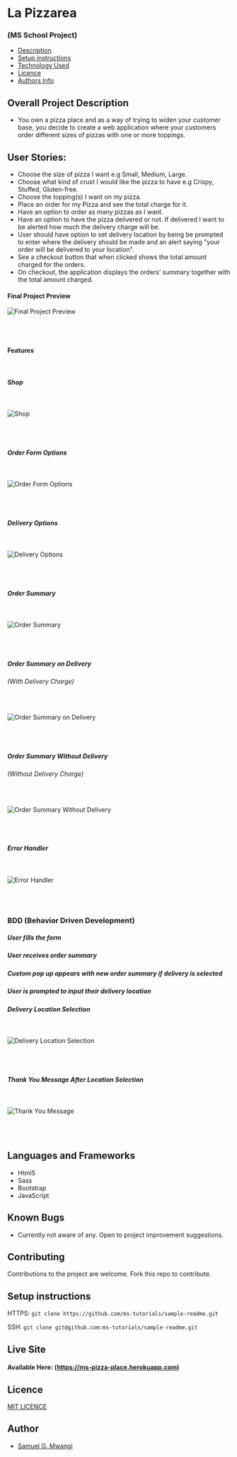 # La Pizzarea

### (MS School Project)

+ [Description](#overall-project-description)
+ [Setup instructions](#setup-instructions)
+ [Technology Used](#languages-and-frameworks)
+ [Licence](#Licence)
+ [Authors Info](#Author)
## Overall Project Description

- You own a pizza place and as a way of trying to widen your customer base, you decide to create a web application where your customers order different sizes of pizzas with one or more toppings. 

## User Stories:

- Choose the size of pizza I want e.g Small, Medium, Large.
- Choose what kind of crust I would like the pizza to have e.g Crispy, Stuffed, Gluten-free.
- Choose the topping(s) I want on my pizza.
- Place an order for my Pizza and see the total charge for it.
- Have an option to order as many pizzas as I want.
- Have an option to have the pizza delivered or not.  If delivered I want to be alerted how much the delivery charge will be.
- User should have option to set delivery location by being be prompted to enter where the delivery should be made and an alert saying "your order will be delivered to your location".
- See a checkout button that when clicked shows the total amount charged for the orders.
- On checkout, the application displays the orders’ summary together with the total amount charged.

#### Final Project Preview

![Final Project Preview](https://raw.githubusercontent.com/ms-tutorials/sample-readme/main/assets/images/project-overview.jpg) <br><br><br><br>

#### Features
<br>

##### Shop
<br> 

![Shop](https://raw.githubusercontent.com/ms-tutorials/sample-readme/main/assets/images/shop.png) <br><br><br><br>

##### Order Form Options
<br>

![Order Form Options](https://raw.githubusercontent.com/ms-tutorials/sample-readme/main/assets/images/order-form-options.png) <br><br><br><br>

##### Delivery Options
<br>

![Delivery Options](https://raw.githubusercontent.com/ms-tutorials/sample-readme/main/assets/images/delivery-selection.png) <br><br><br><br>


##### Order Summary
<br>

![Order Summary](https://raw.githubusercontent.com/ms-tutorials/sample-readme/main/assets/images/order-summary.png) <br><br><br><br>


##### Order Summary on Delivery
###### (With Delivery Charge)
<br>

![Order Summary on Delivery](https://raw.githubusercontent.com/ms-tutorials/sample-readme/main/assets/images/order-summary-on-delivery.png) <br><br><br><br>


##### Order Summary Without Delivery
###### (Without Delivery Charge)
<br>

![Order Summary Without Delivery](https://raw.githubusercontent.com/ms-tutorials/sample-readme/main/assets/images/order-summary-without-delivery.png) <br><br><br><br>


##### Error Handler
<br>

![Error Handler](https://raw.githubusercontent.com/ms-tutorials/sample-readme/main/assets/images/error-handler.png) <br><br><br><br>


### BDD (Behavior Driven Development)

##### User fills the form
##### User receives order summary
##### Custom pop up appears with new order summary if delivery is selected
##### User is prompted to input their delivery location  

##### Delivery Location Selection
<br>

![Delivery Location Selection](https://raw.githubusercontent.com/ms-tutorials/sample-readme/main/assets/images/location-selection.jpg) <br><br><br><br>

##### Thank You Message After Location Selection
<br>

![Thank You Message](https://raw.githubusercontent.com/ms-tutorials/sample-readme/main/assets/images/thank%20you%20message.jpg) <br><br><br><br>


## Languages and Frameworks

- Html5
- Sass 
- Bootstrap
- JavaScript

## Known Bugs

- Currently not aware of any. Open to project improvement suggestions.

## Contributing

Contributions to the project are welcome. Fork this repo to contribute.

## Setup instructions

HTTPS: `git clone https://github.com/ms-tutorials/sample-readme.git`

SSH: `git clone git@github.com:ms-tutorials/sample-readme.git`
## Live Site

#### Available Here: (https://ms-pizza-place.herokuapp.com)

## Licence
[MIT LICENCE](LICENSE)
## Author

- [Samuel G. Mwangi](https://github.com/devsamuelmwangi)
